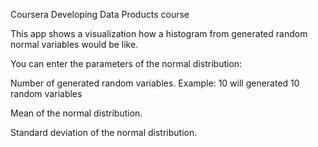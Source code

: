 Coursera Developing Data Products course



This app shows a visualization how a histogram from generated random normal variables would be like.

You can enter the parameters of the normal distribution:

Number of generated random variables. Example: 10 will generated 10 random variables

Mean of the normal distribution.

Standard deviation of the normal distribution.